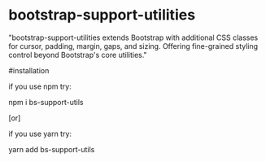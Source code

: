 # bootstrap-support-utilities
"bootstrap-support-utilities extends Bootstrap with additional CSS classes for cursor, padding, margin, gaps, and sizing. Offering fine-grained styling control beyond Bootstrap's core utilities."

#installation

if you use npm
try:

npm i bs-support-utils

[or]

if you use yarn 
try: 

yarn add bs-support-utils